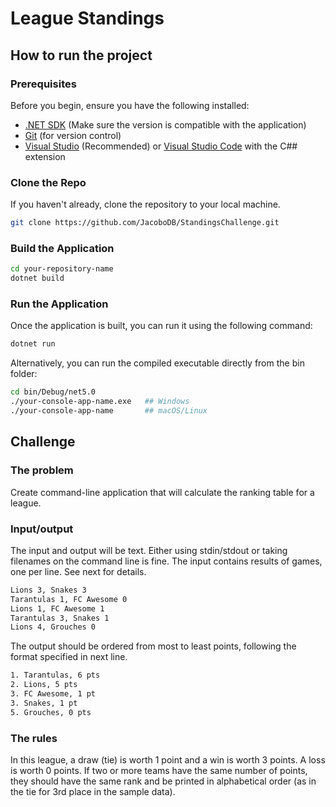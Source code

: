 # League Standings 

## How to run the project

### Prerequisites

Before you begin, ensure you have the following installed:

- [.NET SDK](https://dotnet.microsoft.com/download) (Make sure the version is compatible with the application)
- [Git](https://git-scm.com/downloads) (for version control)
- [Visual Studio](https://visualstudio.microsoft.com/) (Recommended) or [Visual Studio Code](https://code.visualstudio.com/) with the C## extension

### Clone the Repo

If you haven't already, clone the repository to your local machine.

```bash
git clone https://github.com/JacoboDB/StandingsChallenge.git
```

### Build the Application

```bash
cd your-repository-name
dotnet build
```

### Run the Application

Once the application is built, you can run it using the following command:

```bash
dotnet run
```

Alternatively, you can run the compiled executable directly from the bin folder:

```bash
cd bin/Debug/net5.0
./your-console-app-name.exe   ## Windows
./your-console-app-name       ## macOS/Linux
```

## Challenge

### The problem

Create command-line application that will calculate the ranking table for a league.

### Input/output

The input and output will be text. Either using stdin/stdout or taking filenames on the command
line is fine.
The input contains results of games, one per line. See next for details.

```bash
Lions 3, Snakes 3
Tarantulas 1, FC Awesome 0
Lions 1, FC Awesome 1
Tarantulas 3, Snakes 1
Lions 4, Grouches 0
```

The output should be ordered from most to least points, following the format specified in next line.

```bash
1. Tarantulas, 6 pts
2. Lions, 5 pts
3. FC Awesome, 1 pt
3. Snakes, 1 pt
5. Grouches, 0 pts
```

### The rules

In this league, a draw (tie) is worth 1 point and a win is worth 3 points. A loss is worth 0 points.
If two or more teams have the same number of points, they should have the same rank and be
printed in alphabetical order (as in the tie for 3rd place in the sample data).